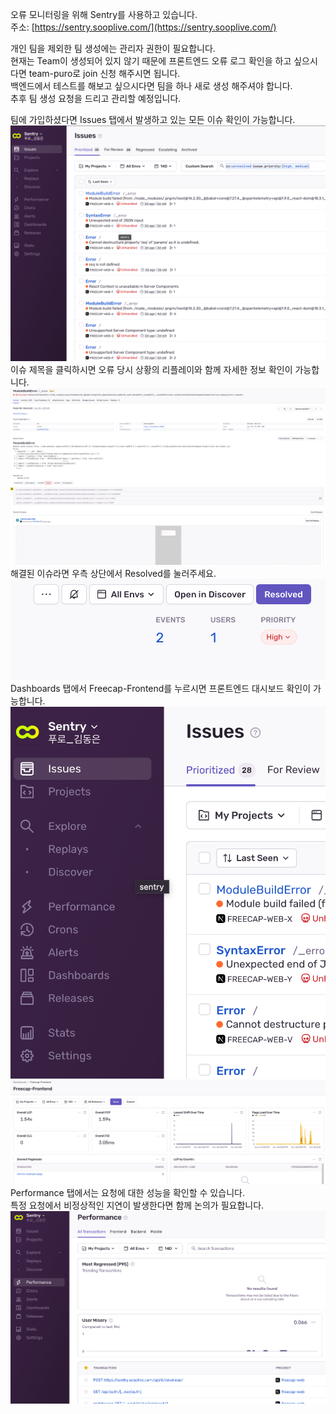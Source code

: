 오류 모니터링을 위해 Sentry를 사용하고 있습니다.  
주소: [https://sentry.sooplive.com/](https://sentry.sooplive.com/)

개인 팀을 제외한 팀 생성에는 관리자 권한이 필요합니다.  
현재는 Team이 생성되어 있지 않기 때문에 프론트엔드 오류 로그 확인을 하고 싶으시다면 team-puro로 join 신청 해주시면 됩니다.  
백엔드에서 테스트를 해보고 싶으시다면 팀을 하나 새로 생성 해주셔야 합니다.  
추후 팀 생성 요청을 드리고 관리할 예정입니다.

팀에 가입하셨다면 Issues 탭에서 발생하고 있는 모든 이슈 확인이 가능합니다.  
![image](uploads/d111efff8c5f4c3708836946a78d3ac2/image.png)  
이슈 제목을 클릭하시면 오류 당시 상황의 리플레이와 함께 자세한 정보 확인이 가능합니다.  
![image](uploads/81475ebe86329243c9028e9c4fe55d47/image.png)
해결된 이슈라면 우측 상단에서 Resolved를 눌러주세요.  
![image](uploads/c7faece0dbcdce984eb10ad3ea579a7e/image.png)  
Dashboards 탭에서 Freecap-Frontend를 누르시면 프론트엔드 대시보드 확인이 가능합니다.  
![image](uploads/f9de131bc5e110274a3a1e781408ba3d/image.png)
![image](uploads/abc18e7c6222b117de615f4c0016794b/image.png)
Performance 탭에서는 요청에 대한 성능을 확인할 수 있습니다.  
특정 요청에서 비정상적인 지연이 발생한다면 함께 논의가 필요합니다.  
![image](uploads/f25d28f981ad85f88b6a3540a55996d8/image.png)


